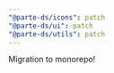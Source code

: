 ```yaml
---
"@parte-ds/icons": patch
"@parte-ds/ui": patch
"@parte-ds/utils": patch
---
```


Migration to monorepo!
